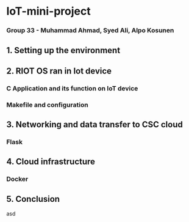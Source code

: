 # IoT-mini-project 
### Group 33 - Muhammad Ahmad, Syed Ali, Alpo Kosunen

## 1. Setting up the environment


## 2. RIOT OS ran in Iot device

### C Application and its function on IoT device

### Makefile and configuration


## 3. Networking and data transfer to CSC cloud

### Flask


## 4. Cloud infrastructure

### Docker



## 5. Conclusion
asd
